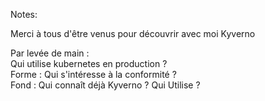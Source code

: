 <!-- .slide: data-background="./assets/volcamp/opening.png"-->
Notes:

Merci à tous d'être venus pour découvrir avec moi Kyverno

Par levée de main : <BR>
Qui utilise kubernetes en production ?<BR>
Forme : Qui s'intéresse à la conformité ? <BR>
Fond : Qui connaît déjà Kyverno ? Qui Utilise ?

